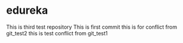 # edureka
This is third test repository
This is first commit
this is for conflict from git_test2
this is test conflict from git_test1




